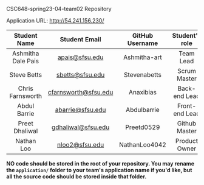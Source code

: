 CSC648-spring23-04-team02 Repository

Application URL: http://54.241.156.230/


| Student Name         | Student Email         | GitHub Username | Student's role |
| :------------------: | :------------------:  | :-------------: | :------------: |
| Ashmitha Dale Pais   | apais@sfsu.edu        |   Ashmitha-art  |  Team Lead     |
| Steve Betts          | sbetts@sfsu.edu       |   Stevenabetts  | Scrum Master   |
| Chris Farnsworth     | cfarnsworth@sfsu.edu  |   Anaxibias     | Back-end Lead  |
| Abdul Barrie         | abarrie@sfsu.edu      |   Abdulbarrie   | Front-end Lead |
| Preet Dhaliwal       | gdhaliwal@sfsu.edu    |   Preetd0529    | Github Master  |
| Nathan Loo           | nloo2@sfsu.edu        |   NathanLoo4042 | Product Owner  |

**NO code should be stored in the root of your repository. You may rename the
`application/` folder to your team's application name if you'd like, but all the
source code should be stored inside that folder.**
